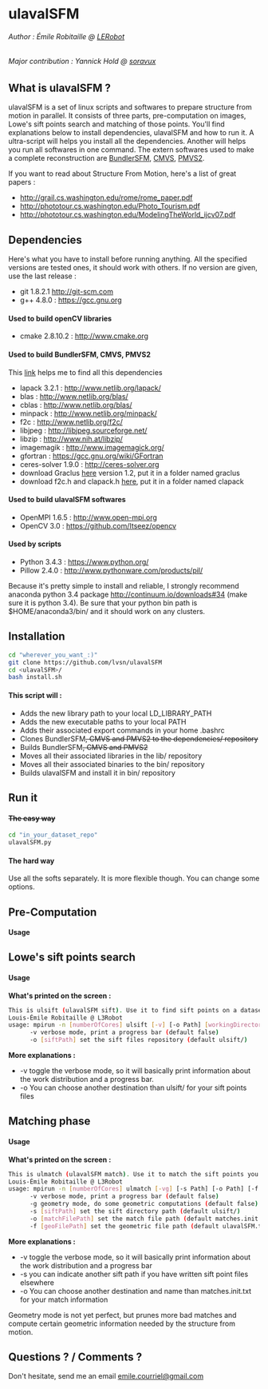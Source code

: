 ulavalSFM
=========

###### Author : Émile Robitaille @ <a href=https://github.com/L3Robot>LERobot</a>
###### Major contribution : Yannick Hold @ <a href=https://github.com/soravux>soravux</a>

What is ulavalSFM ?
-------------------

ulavalSFM is a set of linux scripts and softwares to prepare structure from motion in parallel. It consists of three parts, pre-computation on images, Lowe's sift points search and matching of those points. You'll find explanations below to install dependencies, ulavalSFM and how to run it. A ultra-script will helps you install all the dependencies. Another will helps you run all softwares in one command. The extern softwares used to make a complete reconstruction are <a href=https://github.com/snavely/bundler_sfm>BundlerSFM</a>, <a href=http://www.di.ens.fr/cmvs/>CMVS</a>, <a href=http://www.di.ens.fr/pmvs/>PMVS2</a>.

If you want to read about Structure From Motion, here's a list of great papers :

* http://grail.cs.washington.edu/rome/rome_paper.pdf
* http://phototour.cs.washington.edu/Photo_Tourism.pdf
* http://phototour.cs.washington.edu/ModelingTheWorld_ijcv07.pdf

Dependencies
------------

Here's what you have to install before running anything. All the specified versions are tested ones, it should work with others. If no version are given, use the last release :

* git 1.8.2.1 http://git-scm.com
* g++ 4.8.0 : https://gcc.gnu.org

#### Used to build openCV libraries

* cmake 2.8.10.2 : http://www.cmake.org

#### Used to build BundlerSFM, CMVS, PMVS2

This <a href=http://adinutzyc21.blogspot.ca/2013/02/installing-bundler-on-linux-tutorial.html>link</a> helps me to find all this dependencies

* lapack 3.2.1 : http://www.netlib.org/lapack/
* blas : http://www.netlib.org/blas/
* cblas : http://www.netlib.org/blas/
* minpack : http://www.netlib.org/minpack/
* f2c : http://www.netlib.org/f2c/
* libjpeg : http://libjpeg.sourceforge.net/
* libzip : http://www.nih.at/libzip/
* imagemagik : http://www.imagemagick.org/
* gfortran : https://gcc.gnu.org/wiki/GFortran
* ceres-solver 1.9.0 : http://ceres-solver.org
* download Graclus <a href=http://www.cs.utexas.edu/users/dml/Software/graclus.html>here</a> version 1.2, put it in a folder named graclus
* download f2c.h and clapack.h <a href=http://www.netlib.org/clapack/>here</a>, put it in a folder named clapack

#### Used to build ulavalSFM softwares

* OpenMPI 1.6.5 : http://www.open-mpi.org
* OpenCV 3.0 : https://github.com/Itseez/opencv

#### Used by scripts

* Python 3.4.3 : https://www.python.org/
* Pillow 2.4.0 : http://www.pythonware.com/products/pil/

Because it's pretty simple to install and reliable, I strongly recommend anaconda python 3.4 package http://continuum.io/downloads#34 (make sure it is python 3.4). Be sure that your python bin path is $HOME/anaconda3/bin/ and it should work on any clusters.

Installation
------------

```Bash
cd "wherever_you_want_:)"
git clone https://github.com/lvsn/ulavalSFM
cd <ulavalSFM>/
bash install.sh
```

#### This script will :

- Adds the new library path to your local LD\_LIBRARY\_PATH
- Adds the new executable paths to your local PATH
- Adds their associated export commands in your home .bashrc
- Clones BundlerSFM~~, CMVS and PMVS2 to the dependencies/ repository~~
- Builds BundlerSFM~~, CMVS and PMVS2~~
- Moves all their associated libraries in the lib/ repository
- Moves all their associated binaries to the bin/ repository
- Builds ulavalSFM and install it in bin/ repository

Run it
------

#### ~~The easy way~~

```Bash
cd "in_your_dataset_repo"
ulavalSFM.py
```

#### The hard way

Use all the softs separately. It is more flexible though. You can change some options.

Pre-Computation
---------------

#### Usage

Lowe's sift points search
-------------------------

#### Usage

**What's printed on the screen :**

```Bash
This is ulsift (ulavalSFM sift). Use it to find sift points on a dataset.
Louis-Émile Robitaille @ L3Robot
usage: mpirun -n [numberOfCores] ulsift [-v] [-o Path] [workingDirectory]
      -v verbose mode, print a progress bar (default false)
      -o [siftPath] set the sift files repository (default ulsift/)
```

**More explanations :**

* -v toggle the verbose mode, so it will basically print information about the work distribution and a progress bar.
* -o You can choose another destination than ulsift/ for your sift points files

Matching phase
--------------

#### Usage

**What's printed on the screen :**

```Bash
This is ulmatch (ulavalSFM match). Use it to match the sift points you found.
Louis-Émile Robitaille @ L3Robot
usage: mpirun -n [numberOfCores] ulmatch [-vg] [-s Path] [-o Path] [-f Path] [workingDirectory]
      -v verbose mode, print a progress bar (default false)
      -g geometry mode, do some geometric computations (default false)
      -s [siftPath] set the sift directory path (default ulsift/)
      -o [matchFilePath] set the match file path (default matches.init.txt)
      -f [geoFilePath] set the geometric file path (default ulavalSFM.txt)
```

**More explanations :**

* -v toggle the verbose mode, so it will basically print information about the work distribution and a progress bar
* -s you can indicate another sift path if you have written sift point files elsewhere
* -o You can choose another destination and name than matches.init.txt for your match information

Geometry mode is not yet perfect, but prunes more bad matches and compute certain geometric information needed by the structure from motion.

Questions ? / Comments ?
------------------------

Don't hesitate, send me an email
emile.courriel@gmail.com
